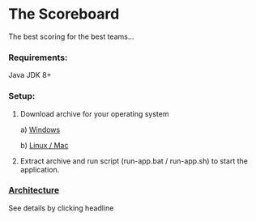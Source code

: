 # The Scoreboard

The best scoring for the best teams...

### Requirements:
Java JDK 8+

### Setup:
1. Download archive for your operating system

    a) [Windows](./windows.zip)  
    
    b) [Linux / Mac](./unix.zip)

3. Extract archive and run script (run-app.bat / run-app.sh) to start the application.


### [Architecture](./ARCHITECTURE.md)

See details by clicking headline 